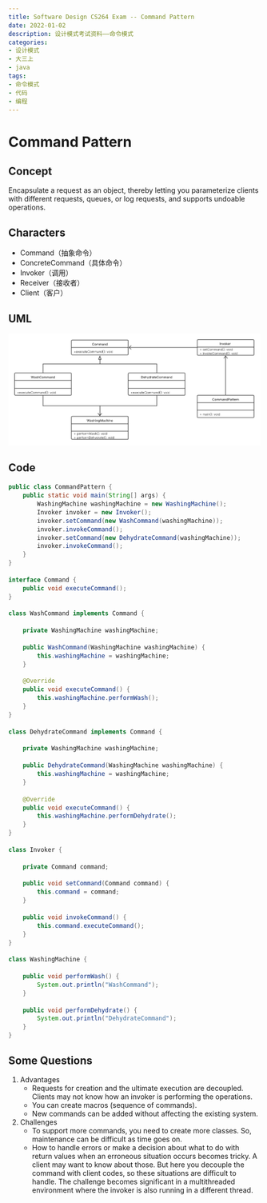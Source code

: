 ```yaml
---
title: Software Design CS264 Exam -- Command Pattern
date: 2022-01-02
description: 设计模式考试资料——命令模式
categories:
- 设计模式
- 大三上
- java
tags:
- 命令模式
- 代码
- 编程
---
```


# Command Pattern

## Concept

Encapsulate a request as an object, thereby letting you parameterize clients with different requests, queues, or log requests, and supports undoable operations.

## Characters

- Command（抽象命令）
- ConcreteCommand（具体命令）
- Invoker（调用）
- Receiver（接收者）
- Client（客户）

## UML

![](../../.vuepress/public/img/CommandPattern.png)

## Code

```java
public class CommandPattern {
    public static void main(String[] args) {
        WashingMachine washingMachine = new WashingMachine();
        Invoker invoker = new Invoker();
        invoker.setCommand(new WashCommand(washingMachine));
        invoker.invokeCommand();
        invoker.setCommand(new DehydrateCommand(washingMachine));
        invoker.invokeCommand();
    }
}

interface Command {
    public void executeCommand();
}

class WashCommand implements Command {

    private WashingMachine washingMachine;

    public WashCommand(WashingMachine washingMachine) {
        this.washingMachine = washingMachine;
    }

    @Override
    public void executeCommand() {
        this.washingMachine.performWash();
    }
}

class DehydrateCommand implements Command {

    private WashingMachine washingMachine;

    public DehydrateCommand(WashingMachine washingMachine) {
        this.washingMachine = washingMachine;
    }

    @Override
    public void executeCommand() {
        this.washingMachine.performDehydrate();
    }
}

class Invoker {

    private Command command;

    public void setCommand(Command command) {
        this.command = command;
    }

    public void invokeCommand() {
        this.command.executeCommand();
    }
}

class WashingMachine {

    public void performWash() {
        System.out.println("WashCommand");
    }

    public void performDehydrate() {
        System.out.println("DehydrateCommand");
    }
}
```

## Some Questions

1. Advantages
   - Requests for creation and the ultimate execution are decoupled. Clients may not know how an invoker is performing the operations.
   - You can create macros (sequence of commands).
   - New commands can be added without affecting the existing system.
2. Challenges
   - To support more commands, you need to create more classes. So, maintenance can be difficult as time goes on.
   - How to handle errors or make a decision about what to do with return values when an erroneous situation occurs becomes tricky. A client may want to know about those. But here you decouple the command with client codes, so these situations are difficult to handle. The challenge becomes significant in a multithreaded environment where the invoker is also running in a different thread.